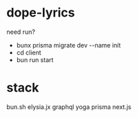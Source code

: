 
# dope-lyrics

need run?

- bunx prisma migrate dev --name init
- cd client
- bun run start

# stack

bun.sh
elysia.jx
graphql yoga
prisma
next.js
